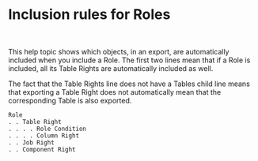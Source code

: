 # Inclusion rules for Roles

​

This help topic shows which objects, in an export, are automatically included when you include a Role.
The first two lines mean that if a Role is included, all its Table Rights are automatically included as well.

The fact that the Table Rights line does not have a Tables child line means that exporting a Table Right does not automatically mean that the corresponding Table is also exported.

```
Role
. . Table Right
. . . . Role Condition
. . . . Column Right
. . Job Right
. . Component Right

```

​